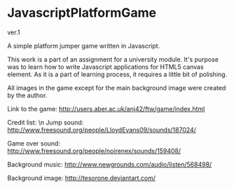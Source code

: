 # JavascriptPlatformGame
ver.1


A simple platform jumper game written in Javascript. 

This work is a part of an assignment for a university module. It's purpose was to learn how to write Javascript applications
for HTML5 canvas element. 
As it is a part of learning process, it requires a little bit of polishing.


All images in the game except for the main background image were created by the author. 

Link to the game: http://users.aber.ac.uk/anj42/ftw/game/index.html





Credit list: \n
Jump sound: http://www.freesound.org/people/LloydEvans09/sounds/187024/

Game over sound: http://www.freesound.org/people/noirenex/sounds/159408/

Background music: http://www.newgrounds.com/audio/listen/568498/

Background image: http://tesorone.deviantart.com/
